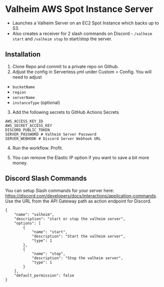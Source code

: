 # Valheim AWS Spot Instance Server
- Launches a Valheim Server on an EC2 Spot Instance which backs up to S3.
- Also creates a receiver for 2 slash commands on Discord - `/valheim start` and `/valheim stop` to start/stop the server.

## Installation
1. Clone Repo and commit to a private repo on Github.
2. Adjust the config in Serverless.yml under Custom > Config. You will need to adjust
  - `bucketName`
  - `region`
  - `serverName`
  - `instanceType` (optional)

3. Add the following secrets to GitHub Actions Secrets 
```
AWS_ACCESS_KEY_ID
AWS_SECRET_ACCESS_KEY
DISCORD_PUBLIC_TOKEN
SERVER_PASSWORD # Valheim Server Password
SERVER_WEBHOOK # Discord Server Webhook URL
```

4. Run the workflow. Profit.

5. You can remove the Elastic IP option if you want to save a bit more money.

## Discord Slash Commands
You can setup Slash commands for your server here: https://discord.com/developers/docs/interactions/application-commands. Use the URL from the API Gateway path as action endpoint for Discord.

```
{
    "name": "valheim",
    "description": "start or stop the valheim server",
    "options": [
        {
            "name": "start",
            "description": "Start the valheim server",
            "type": 1
        },
        {
            "name": "stop",
            "description": "Stop the valheim server",
            "type": 1
        }
    ],
    "default_permission": false
}
```
